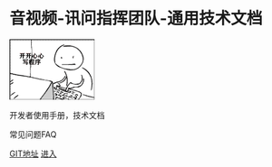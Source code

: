 # 音视频-讯问指挥团队-通用技术文档
<img src="static/程序出错2.gif"  width="150" />

开发者使用手册，技术文档

常见问题FAQ

[GIT地址](http://git.thunisoft.com/dashboard/projects)
[进入](/README.md)